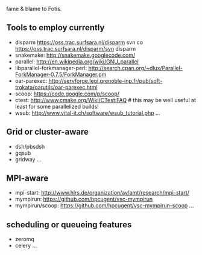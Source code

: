 fame & blame to Fotis.

## Tools to employ currently

* disparm https://oss.trac.surfsara.nl/disparm
  svn co https://oss.trac.surfsara.nl/disparm/svn disparm
* snakemake: http://snakemake.googlecode.com/
* parallel: http://en.wikipedia.org/wiki/GNU_parallel
* libparallel-forkmanager-perl: http://search.cpan.org/~dlux/Parallel-ForkManager-0.7.5/ForkManager.pm
* oar-parexec: http://servforge.legi.grenoble-inp.fr/pub/soft-trokata/oarutils/oar-parexec.html
* scoop: https://code.google.com/p/scoop/
* ctest: http://www.cmake.org/Wiki/CTest:FAQ # this may be well useful at least for some parallelized builds!
* wsub: http://www.vital-it.ch/software/wsub_tutorial.php
...

## Grid or cluster-aware

* dsh/pbsdsh
* gqsub
* gridway
...

## MPI-aware

* mpi-start: http://www.hlrs.de/organization/av/amt/research/mpi-start/
* mympirun: https://github.com/hpcugent/vsc-mympirun
* mympirun/scoop: https://github.com/hpcugent/vsc-mympirun-scoop
...

## scheduling or queueing features

* zeromq
* celery
...
